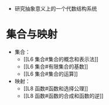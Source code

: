 - 研究抽象意义上的一个代数结构系统
# 集合与映射
- 集合：
	- [[L6 集合#集合的概念和表示法]]
	- [[L6 集合#有限集合的基数]]
	- [[L6 集合#集合的运算]]
- 映射：
	- [[L8 函数#函数和选择公理]]
	- [[L8 函数#函数的合成和函数的逆]]